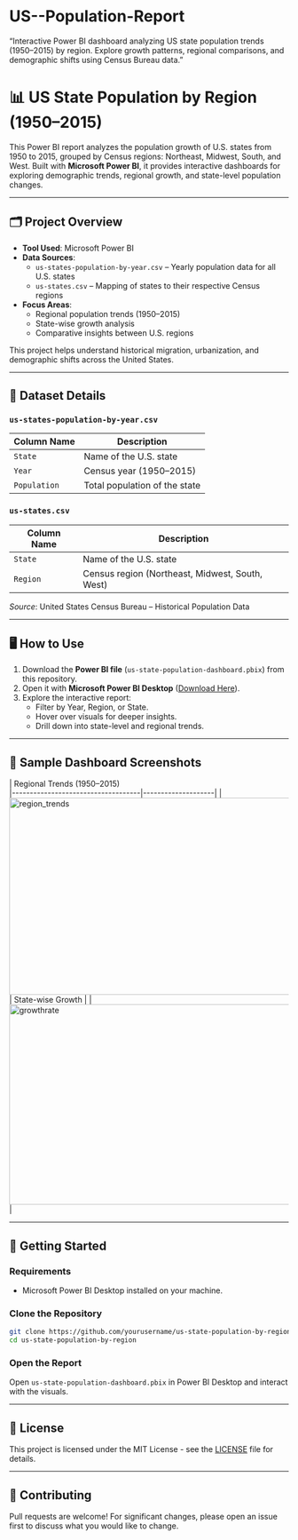 # US--Population-Report
“Interactive Power BI dashboard analyzing US state population trends (1950–2015) by region. Explore growth patterns, regional comparisons, and demographic shifts using Census Bureau data.”

# 📊 US State Population by Region (1950–2015)

This Power BI report analyzes the population growth of U.S. states from 1950 to 2015, grouped by Census regions: Northeast, Midwest, South, and West. Built with **Microsoft Power BI**, it provides interactive dashboards for exploring demographic trends, regional growth, and state-level population changes.

---

## 🗂️ Project Overview

- **Tool Used**: Microsoft Power BI  
- **Data Sources**:  
  - `us-states-population-by-year.csv` – Yearly population data for all U.S. states  
  - `us-states.csv` – Mapping of states to their respective Census regions  
- **Focus Areas**:
  - Regional population trends (1950–2015)
  - State-wise growth analysis
  - Comparative insights between U.S. regions

This project helps understand historical migration, urbanization, and demographic shifts across the United States.

---

## 📂 Dataset Details

### `us-states-population-by-year.csv`
| Column Name       | Description                        |
|--------------------|------------------------------------|
| `State`            | Name of the U.S. state            |
| `Year`             | Census year (1950–2015)           |
| `Population`       | Total population of the state     |

### `us-states.csv`
| Column Name       | Description                        |
|--------------------|------------------------------------|
| `State`            | Name of the U.S. state            |
| `Region`           | Census region (Northeast, Midwest, South, West) |

_Source_: United States Census Bureau – Historical Population Data  

---

## 🖥️ How to Use

1. Download the **Power BI file** (`us-state-population-dashboard.pbix`) from this repository.
2. Open it with **Microsoft Power BI Desktop** ([Download Here](https://powerbi.microsoft.com/desktop/)).
3. Explore the interactive report:
   - Filter by Year, Region, or State.
   - Hover over visuals for deeper insights.
   - Drill down into state-level and regional trends.

---

## 📸 Sample Dashboard Screenshots

| Regional Trends (1950–2015)       
|------------------------------------|--------------------|
| <img width="633" height="355" alt="region_trends" src="https://github.com/user-attachments/assets/6197ea0b-6efc-4017-b707-256873e67c94" />
| State-wise Growth |
| <img width="599" height="361" alt="growthrate" src="https://github.com/user-attachments/assets/3e5a1c6c-357f-4fa8-a48c-cf20e45aee13" />
 |

---

## 🚀 Getting Started

### Requirements
- Microsoft Power BI Desktop installed on your machine.

### Clone the Repository
```bash
git clone https://github.com/yourusername/us-state-population-by-region.git
cd us-state-population-by-region
```

### Open the Report
Open `us-state-population-dashboard.pbix` in Power BI Desktop and interact with the visuals.

---

## 📜 License

This project is licensed under the MIT License - see the [LICENSE](LICENSE) file for details.  

---

## 🤝 Contributing

Pull requests are welcome! For significant changes, please open an issue first to discuss what you would like to change.
